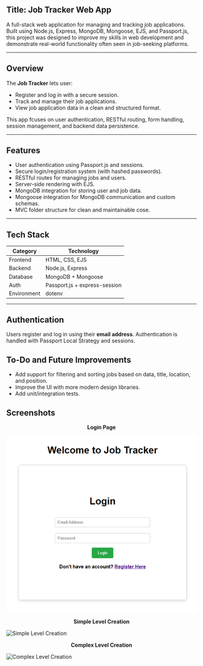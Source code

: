 ## Title: Job Tracker Web App

A full-stack web application for managing and tracking job applications. Built using Node.js, Express, MongoDB, Mongoose, EJS, and Passport.js, this project was designed to improve my skills in web development and demonstrate real-world functionality often seen in job-seeking platforms.

---

## Overview
The **Job Tracker** lets user:
- Register and log in with a secure session.
- Track and manage their job applications.
- View job application data in a clean and structured format.

This app fcuses on user authentication, RESTful routing, form handling, session management, and backend data persistence.

---

## Features

- User authentication using Passport.js and sessions.
- Secure login/registration system (with hashed passwords).
- RESTful routes for managing jobs and users.
- Server-side rendering with EJS.
- MongoDB integration for storing user and job data.
- Mongoose integration for MongoDB communication and custom schemas.
- MVC folder structure for clean and maintainable cose.

---

## Tech Stack

| Category       | Technology                  |
|----------------|-----------------------------|
| Frontend       | HTML, CSS, EJS              |
| Backend        | Node.js, Express            |
| Database       | MongoDB + Mongoose          |
| Auth           | Passport.js + express-session |
| Environment    | dotenv                      |

---

## Authentication

Users register and log in using their **email address**. Authentication is handled with Passport Local Strategy and sessions.

## To-Do and Future Improvements
- Add support for filtering and sorting jobs based on data, title, location, and position.
- Improve the UI with more modern design libraries.
- Add unit/integration tests.

## Screenshots

<p align="center">
<b>Login Page</b>
</p>

![Level Editor](./Media/LoginPage.png)

<p align="center">
<b>Simple Level Creation</b>
</p>

![Simple Level Creation](./Screenshots/SimpleLevel.jpg)

<p align="center">
<b>Complex Level Creation</b>
</p>

![Complex Level Creation](./Screenshots/ComplexLevel.jpg)
